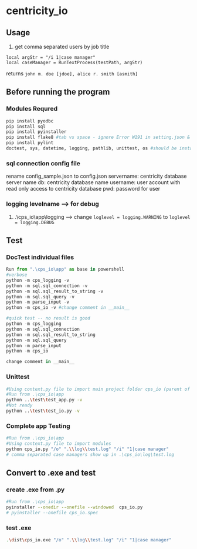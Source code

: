 # centricity_io

## Usage
1. get comma separated users by job title
```Centricity
local argStr = "/i 1|case manager"
local caseManager = RunTextProcess(testPath, argStr)
```
returns `john m. doe [jdoe], alice r. smith [asmith]`


## Before running the program
### Modules Requred
```python
pip install pyodbc
pip install sql
pip install pyinstaller
pip install flake8 #tab vs space - ignore Error W191 in setting.json & increase the max-line-length
pip install pylint
doctest, sys, datetime, logging, pathlib, unittest, os #should be installed by default
```

### sql connection config file
rename config_sample.json to config.json
servername: centricity database server name
db: centricity database name
username: user account with read only access to centricity database
pwd: password for user

### logging levelname --> for debug
1. .\cps_io\app\logging --> change `loglevel = logging.WARNING` to `loglevel = logging.DEBUG`

## Test
### DocTest individual files

```python
Run from ".\cps_io\app" as base in powershell
#verbose
python -m cps_logging -v
python -m sql.sql_connection -v 
python -m sql.sql_result_to_string -v 
python -m sql.sql_query -v 
python -m parse_input -v 
python -m cps_io -v #change comment in __main__

#quick test -- no result is good
python -m cps_logging
python -m sql.sql_connection 
python -m sql.sql_result_to_string 
python -m sql.sql_query 
python -m parse_input 
python -m cps_io 

change comment in __main__
```

### Unittest
```bash
#Using context.py file to import main project folder cps_io (parent of test folder) into python path
#Run from .\cps_io\app
python ..\test\test_app.py -v
#Not ready 
python ..\test\test_io.py -v 
```

### Complete app Testing

```bash
#Run from .\cps_io\app
#Using context.py file to import modules  
python cps_io.py "/o" ".\\log\\test.log" "/i" "1|case manager" 
# comma separated case managers show up in .\cps_io\log\test.log
```

## Convert to .exe and test

### create .exe from .py
```bash
#Run from .\cps_io\app 
pyinstaller --onedir --onefile --windowed  cps_io.py
# pyinstaller --onefile cps_io.spec
```

### test .exe
```bash
.\dist\cps_io.exe "/o" ".\\log\\test.log" "/i" "1|case manager" 
```


